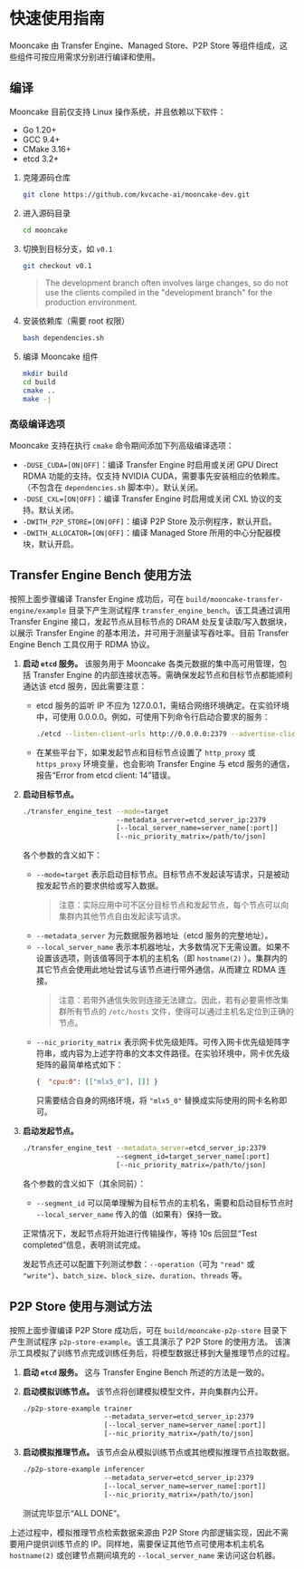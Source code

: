 # 快速使用指南

Mooncake 由 Transfer Engine、Managed Store、P2P Store 等组件组成，这些组件可按应用需求分别进行编译和使用。

## 编译
Mooncake 目前仅支持 Linux 操作系统，并且依赖以下软件：
- Go 1.20+
- GCC 9.4+
- CMake 3.16+
- etcd 3.2+

1. 克隆源码仓库
   ```bash
   git clone https://github.com/kvcache-ai/mooncake-dev.git

   ```
2. 进入源码目录
   ```bash
   cd mooncake
   ```

3. 切换到目标分支，如 `v0.1`
   ```bash
   git checkout v0.1
   ```

   > The development branch often involves large changes, so do not use the clients compiled in the "development branch" for the production environment.

5. 安装依赖库（需要 root 权限）
   ```bash
   bash dependencies.sh
   ```

6. 编译 Mooncake 组件
   ```bash
   mkdir build
   cd build
   cmake ..
   make -j
   ```

### 高级编译选项
Mooncake 支持在执行 `cmake` 命令期间添加下列高级编译选项：
- `-DUSE_CUDA=[ON|OFF]`：编译 Transfer Engine 时启用或关闭 GPU Direct RDMA 功能的支持。仅支持 NVIDIA CUDA，需要事先安装相应的依赖库。（不包含在 `dependencies.sh` 脚本中）。默认关闭。
- `-DUSE_CXL=[ON|OFF]`：编译 Transfer Engine 时启用或关闭 CXL 协议的支持。默认关闭。
- `-DWITH_P2P_STORE=[ON|OFF]`：编译 P2P Store 及示例程序，默认开启。
- `-DWITH_ALLOCATOR=[ON|OFF]`：编译 Managed Store 所用的中心分配器模块，默认开启。

## Transfer Engine Bench 使用方法
按照上面步骤编译 Transfer Engine 成功后，可在 `build/mooncake-transfer-engine/example` 目录下产生测试程序 `transfer_engine_bench`。该工具通过调用 Transfer Engine 接口，发起节点从目标节点的 DRAM 处反复读取/写入数据块，以展示 Transfer Engine 的基本用法，并可用于测量读写吞吐率。目前 Transfer Engine Bench 工具仅用于 RDMA 协议。

1. **启动 `etcd` 服务。** 该服务用于 Mooncake 各类元数据的集中高可用管理，包括 Transfer Engine 的内部连接状态等。需确保发起节点和目标节点都能顺利通达该 etcd 服务，因此需要注意：
   - etcd 服务的监听 IP 不应为 127.0.0.1，需结合网络环境确定。在实验环境中，可使用 0.0.0.0。例如，可使用下列命令行启动合要求的服务：
      ```bash
      ./etcd --listen-client-urls http://0.0.0.0:2379 --advertise-client-urls http://<your-server-ip>:2379
      ```
   - 在某些平台下，如果发起节点和目标节点设置了 `http_proxy` 或 `https_proxy` 环境变量，也会影响 Transfer Engine 与 etcd 服务的通信，报告“Error from etcd client: 14”错误。

2. **启动目标节点。**
    ```bash
    ./transfer_engine_test --mode=target 
                           --metadata_server=etcd_server_ip:2379
                           [--local_server_name=server_name[:port]]
                           [--nic_priority_matrix=/path/to/json]
    ```
   各个参数的含义如下：
   - `--mode=target` 表示启动目标节点。目标节点不发起读写请求，只是被动按发起节点的要求供给或写入数据。
      > 注意：实际应用中可不区分目标节点和发起节点，每个节点可以向集群内其他节点自由发起读写请求。
   - `--metadata_server` 为元数据服务器地址（etcd 服务的完整地址）。
   - `--local_server_name` 表示本机器地址，大多数情况下无需设置。如果不设置该选项，则该值等同于本机的主机名（即 `hostname(2)` ）。集群内的其它节点会使用此地址尝试与该节点进行带外通信，从而建立 RDMA 连接。
      > 注意：若带外通信失败则连接无法建立。因此，若有必要需修改集群所有节点的 `/etc/hosts` 文件，使得可以通过主机名定位到正确的节点。
   - `--nic_priority_matrix` 表示网卡优先级矩阵。可传入网卡优先级矩阵字符串，或内容为上述字符串的文本文件路径。在实验环境中，网卡优先级矩阵的最简单格式如下：
        ```json
        {  "cpu:0": [["mlx5_0"], []] }
        ```
      只需要结合自身的网络环境，将 `"mlx5_0"` 替换成实际使用的网卡名称即可。

3. **启动发起节点。**
    ```bash
    ./transfer_engine_test --metadata_server=etcd_server_ip:2379
                           --segment_id=target_server_name[:port]
                           [--nic_priority_matrix=/path/to/json]
    ```
   各个参数的含义如下（其余同前）：
   - `--segment_id` 可以简单理解为目标节点的主机名，需要和启动目标节点时 `--local_server_name` 传入的值（如果有）保持一致。
   
   正常情况下，发起节点将开始进行传输操作，等待 10s 后回显“Test completed”信息，表明测试完成。

   发起节点还可以配置下列测试参数：`--operation`（可为 `"read"` 或 `"write"`）、`batch_size`、`block_size`、`duration`、`threads` 等。



## P2P Store 使用与测试方法
按照上面步骤编译 P2P Store 成功后，可在 `build/mooncake-p2p-store` 目录下产生测试程序 `p2p-store-example`。该工具演示了 P2P Store 的使用方法。
该演示工具模拟了训练节点完成训练任务后，将模型数据迁移到大量推理节点的过程。
1. **启动 `etcd` 服务。** 这与 Transfer Engine Bench 所述的方法是一致的。
   
2. **启动模拟训练节点。** 该节点将创建模拟模型文件，并向集群内公开。
   ```bash
   ./p2p-store-example trainer    
                       --metadata_server=etcd_server_ip:2379
                       [--local_server_name=server_name[:port]]
                       [--nic_priority_matrix=/path/to/json]
   ```

3. **启动模拟推理节点。** 该节点会从模拟训练节点或其他模拟推理节点拉取数据。
   ```bash
   ./p2p-store-example inferencer
                       --metadata_server=etcd_server_ip:2379
                       [--local_server_name=server_name[:port]]
                       [--nic_priority_matrix=/path/to/json]
   ```
   测试完毕显示“ALL DONE”。

上述过程中，模拟推理节点检索数据来源由 P2P Store 内部逻辑实现，因此不需要用户提供训练节点的 IP。同样地，需要保证其他节点可使用本机主机名 `hostname(2)` 或创建节点期间填充的 `--local_server_name` 来访问这台机器。

